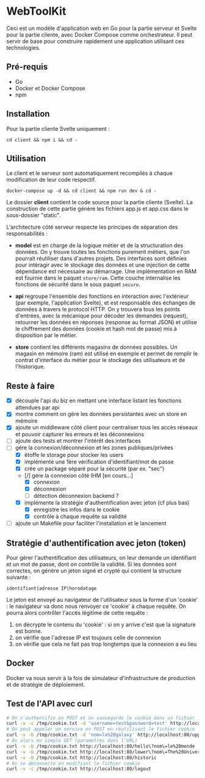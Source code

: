 # WebToolKit

Ceci est un modèle d'application web en Go pour la partie serveur et Svelte pour la partie cliente, avec Docker Compose comme orchestrateur. Il peut servir de base pour construire rapidement une application utilisant ces technologies.

## Pré-requis

- Go
- Docker et Docker Compose
- npm

## Installation

Pour la partie cliente Svelte uniquement :

```
cd client && npm i && cd -
```

## Utilisation

Le client et le serveur sont automatiquement recompilés à chaque modification de leur code respectif.

```
docker-compose up -d && cd client && npm run dev & cd -
```

Le dossier **client** contient le code source pour la partie cliente (Svelte). La construction de cette partie génère les fichiers app.js et app.css dans le sous-dossier "static".

L'architecture côté serveur respecte les principes de séparation des responsabilités :

- **model** est en charge de la logique métier et de la structuration des données. On y trouve toutes les fonctions purement métiers, que l'on pourrait réutiliser dans d'autres projets. 
Des interfaces sont définies pour intéragir avec le stockage des données et une injection de cette dépendance est nécessaire au démarrage. Une implémentation en RAM est fournie dans le paquet `store/ram`.
Cette couche internalise les fonctions de sécurité dans le sous paquet `secure`. 

- **api** regroupe l'ensemble des fonctions en interaction avec l'extérieur (par exemple, l'application Svelte), et est responsable des échanges de données à travers le protocol HTTP. On y trouvera tous les points d'entrées, avec la mécanique pour décoder les demandes (request), retourner les données en réponses (response au format JSON) et utilise le chiffrement des données (cookie et hash mot de passe) mis à disposition par le métier.

- **store** contient les différents magasins de données possibles. Un magasin en mémoire (ram) est utilisé en exemple et permet de remplir le contrat d'interface du métier pour le stockage des utilisateurs et de l'historique.

## Reste à faire 

- [x] découple l'api du biz en mettant une interface listant les fonctions attendues par api 
- [x] montre comment on gère les données persistantes avec un store en mémoire
- [x] ajoute un middleware côté client pour centraliser tous les accès réseaux et pouvoir capturer les erreurs et les déconnexions
- [ ] ajoute des tests et montrer l'intérêt des interfaces
- [ ] gére la connexion/déconnexion et les zones publiques/privées
    - [x] étoffe le storage pour stocker les users
    - [x] implémente une 1ère vérification d'identifiant/mot de passe
    - [x] crée un package séparé pour la sécurité (par ex. "sec")
    - [/] gére la connexion côté IHM [en cours...]
        - [x] connexion
        - [x] déconnexion
        - [ ] détection déconnexion backend ?
    - [x] implémente la stratégie d'authentification avec jeton (cf plus bas)
        - [x] enregistre les infos dans le cookie
        - [x] contrôle à chaque requête sa validité
- [ ] ajoute un Makefile pour faciliter l'installation et le lancement

## Stratégie d'authentification avec jeton (token)

Pour gérer l'authentification des utilisateurs, on leur demande un identifiant et un mot de passe, dont on contrôle la validité. Si les données sont correctes, on génère un jeton signé et crypté qui contient la structure suivante :

```
identifiant|adresse IP|horodatage
```

Le jeton est envoyé au navigateur de l'utilisateur sous la forme d'un 'cookie' : le navigateur va donc nous renvoyer ce 'cookie' à chaque requête. On pourra alors contrôler l'accès légitime de cette requête :

1. on décrypte le contenu du 'cookie' : si on y arrive c'est que la signature est bonne.
2. on vérifie que l'adresse IP est toujours celle de connexion
3. on vérifie que cela ne fait pas trop longtemps que la connexion a eu lieu

## Docker

Docker va nous servir à la fois de simulateur d'infrastructure de production et de stratégie de déploiement. 

## Test de l'API avec curl

```sh
# On s'authentifie en POST et on sauvegarde le cookie dans un fichier
curl -v -c /tmp/cookie.txt -d 'username=test&password=test' http://localhost:80/login
# On peut appeler un service en POST en réutilisant le fichier cookie
curl -v -b /tmp/cookie.txt -d 'nom=la%20galaxy' http://localhost:80/upper
# Ou alors en simple GET (parametres dans l'URL)
curl -v -b /tmp/cookie.txt http://localhost:80/hello\?nom\=le%20monde
curl -v -b /tmp/cookie.txt http://localhost:80/lower\?nom\=The%20Universe
curl -v -b /tmp/cookie.txt http://localhost:80/historic
# On se déconnecte en modifiant le fichier cookie
curl -v -c /tmp/cookie.txt http://localhost:80/logout
```